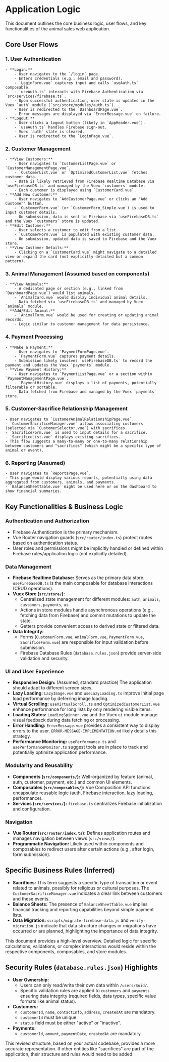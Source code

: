 # Application Logic

This document outlines the core business logic, user flows, and key functionalities of the animal sales web application.

## Core User Flows

### 1. User Authentication
    - **Login:**
        - User navigates to the `/login` page.
        - Enters credentials (e.g., email and password).
        - `LoginForm.vue` captures input and calls `useAuth.ts` composable.
        - `useAuth.ts` interacts with Firebase Authentication via `src/services/firebase.ts`.
        - Upon successful authentication, user state is updated in the Vuex `auth` module (`src/store/modules/auth.ts`).
        - User is redirected to the `DashboardPage.vue`.
        - Error messages are displayed via `ErrorMessage.vue` on failure.
    - **Logout:**
        - User clicks a logout button (likely in `AppHeader.vue`).
        - `useAuth.ts` handles Firebase sign-out.
        - Vuex `auth` state is cleared.
        - User is redirected to the `LoginPage.vue`.

### 2. Customer Management
    - **View Customers:**
        - User navigates to `CustomerListPage.vue` or `CustomerManagementPage.vue`.
        - `CustomerList.vue` or `OptimizedCustomerList.vue` fetches customer data.
        - Data is likely retrieved from Firebase Realtime Database via `useFirebaseDB.ts` and managed by the Vuex `customers` module.
        - Each customer is displayed using `CustomerCard.vue`.
    - **Add New Customer:**
        - User navigates to `AddCustomerPage.vue` or clicks an "Add Customer" button.
        - `CustomerForm.vue` (or `CustomerForm_Simple.vue`) is used to input customer details.
        - On submission, data is sent to Firebase via `useFirebaseDB.ts` and the Vuex `customers` store is updated.
    - **Edit Customer:**
        - User selects a customer to edit from a list.
        - `CustomerForm.vue` is populated with existing customer data.
        - On submission, updated data is saved to Firebase and the Vuex store.
    - **View Customer Details:**
        - Clicking on a `CustomerCard.vue` might navigate to a detailed view or expand the card (not explicitly detailed but a common pattern).

### 3. Animal Management (Assumed based on components)
    - **View Animals:**
        - A dedicated page or section (e.g., linked from `DashboardPage.vue`) would list animals.
        - `AnimalCard.vue` would display individual animal details.
        - Data fetched via `useFirebaseDB.ts` and managed by Vuex `animals` module.
    - **Add/Edit Animal:**
        - `AnimalForm.vue` would be used for creating or updating animal records.
        - Logic similar to customer management for data persistence.

### 4. Payment Processing
    - **Make a Payment:**
        - User navigates to `PaymentFormPage.vue`.
        - `PaymentForm.vue` captures payment details.
        - Submission likely involves `useFirebaseDB.ts` to record the payment and updates the Vuex `payments` module.
    - **View Payment History:**
        - User navigates to `PaymentListPage.vue` or a section within `PaymentManagementPage.vue`.
        - `PaymentHistory.vue` displays a list of payments, potentially filterable or sortable.
        - Data fetched from Firebase and managed by the Vuex `payments` store.

### 5. Customer-Sacrifice Relationship Management
    - User navigates to `CustomerAnimalRelationshipPage.vue`.
    - `CustomerSacrificeManager.vue` allows associating customers (selected via `CustomerSelector.vue`) with sacrifices.
    - `SacrificeForm.vue` is used to input details for a sacrifice.
    - `SacrificeList.vue` displays existing sacrifices.
    - This flow suggests a many-to-many or one-to-many relationship between customers and "sacrifices" (which might be a specific type of animal or event).

### 6. Reporting (Assumed)
    - User navigates to `ReportsPage.vue`.
    - This page would display various reports, potentially using data aggregated from customers, animals, and payments.
    - `BalanceSheetTable.vue` might be used here or on the dashboard to show financial summaries.

## Key Functionalities & Business Logic

### Authentication and Authorization
- Firebase Authentication is the primary mechanism.
- Vue Router navigation guards (`src/router/index.ts`) protect routes based on authentication status.
- User roles and permissions might be implicitly handled or defined within Firebase rules/application logic (not explicitly detailed).

### Data Management
- **Firebase Realtime Database:** Serves as the primary data store. `useFirebaseDB.ts` is the main composable for database interactions (CRUD operations).
- **Vuex Store (`src/store/`):**
    - Centralized state management for different modules: `auth`, `animals`, `customers`, `payments`, `ui`.
    - Actions in store modules handle asynchronous operations (e.g., fetching data from Firebase) and commit mutations to update the state.
    - Getters provide convenient access to derived state or filtered data.
- **Data Integrity:**
    - Forms (`CustomerForm.vue`, `AnimalForm.vue`, `PaymentForm.vue`, `SacrificeForm.vue`) are responsible for input validation before submission.
    - Firebase Database Rules (`database.rules.json`) provide server-side validation and security.

### UI and User Experience
- **Responsive Design:** (Assumed, standard practice) The application should adapt to different screen sizes.
- **Lazy Loading:** `LazyImage.vue` and `useLazyLoading.ts` improve initial page load performance by deferring image loading.
- **Virtual Scrolling:** `useVirtualScroll.ts` and `OptimizedCustomerList.vue` enhance performance for long lists by only rendering visible items.
- **Loading States:** `LoadingSpinner.vue` and the Vuex `ui` module manage visual feedback during data fetching or processing.
- **Error Handling:** `ErrorMessage.vue` provides a consistent way to display errors to the user. `ERROR-MESSAGE-IMPLEMENTATION.md` likely details this strategy.
- **Performance Monitoring:** `usePerformance.ts` and `usePerformanceMonitor.ts` suggest tools are in place to track and potentially optimize application performance.

### Modularity and Reusability
- **Components (`src/components/`):** Well-organized by feature (animal, auth, customer, payment, etc.) and common UI elements.
- **Composables (`src/composables/`):** Vue Composition API functions encapsulate reusable logic (auth, Firebase interaction, lazy loading, performance).
- **Services (`src/services/`):** `firebase.ts` centralizes Firebase initialization and configuration.

### Navigation
- **Vue Router (`src/router/index.ts`):** Defines application routes and manages navigation between views (`src/views/`).
- **Programmatic Navigation:** Likely used within components and composables to redirect users after certain actions (e.g., after login, form submission).

## Specific Business Rules (Inferred)

- **Sacrifices:** This term suggests a specific type of transaction or event related to animals, possibly for religious or cultural purposes. The `CustomerSacrificeManager.vue` indicates a clear link between customers and these events.
- **Balance Sheets:** The presence of `BalanceSheetTable.vue` implies financial tracking and reporting capabilities beyond simple payment lists.
- **Data Migration:** `scripts/migrate-firebase-data.js` and `verify-migration.js` indicate that data structure changes or migrations have occurred or are planned, highlighting the importance of data integrity.

This document provides a high-level overview. Detailed logic for specific calculations, validations, or complex interactions would reside within the respective components, composables, and store modules.

## Security Rules (`database.rules.json`) Highlights

*   **User Ownership:**
    *   Users can only read/write their own data within `/users/$uid/`.
    *   Specific validation rules are applied to `customers` and `payments` ensuring data integrity (required fields, data types, specific value formats like animal status).
*   **Customers:**
    *   `customerId`, `name`, `contactInfo`, `address`, `createdAt` are mandatory.
    *   `customerId` must be unique.
    *   `status` field must be either "active" or "inactive".
*   **Payments:**
    *   `customerId`, `amount`, `paymentDate`, `createdAt` are mandatory.

This revised structure, based on your actual codebase, provides a more accurate representation. If other entities like "sacrifices" are part of the application, their structure and rules would need to be added.
